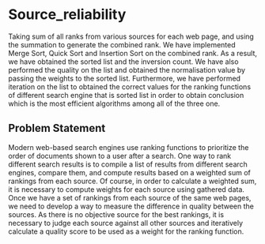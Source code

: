 # Source_reliability

Taking sum of all ranks from various sources for each web page, and using the summation to generate the
combined rank. We have implemented Merge Sort, Quick Sort and Insertion Sort on the combined rank. As
a result, we have obtained the sorted list and the inversion count. We have also performed the quality on
the list and obtained the normalisation value by passing the weights to the sorted list. Furthermore, we have
performed iteration on the list to obtained the correct values for the ranking functions of different search engine
that is sorted list in order to obtain conclusion which is the most efficient algorithms among all of the three
one.

## Problem Statement
Modern web-based search engines use ranking functions to prioritize the order of documents shown to a user
after a search. One way to rank different search results is to compile a list of results from different search
engines, compare them, and compute results based on a weighted sum of rankings from each source. Of course,
in order to calculate a weighted sum, it is necessary to compute weights for each source using gathered data.
Once we have a set of rankings from each source of the same web pages, we need to develop a way to measure the
difference in quality between the sources. As there is no objective source for the best rankings, it is necessary
to judge each source against all other sources and iteratively calculate a quality score to be used as a weight
for the ranking function.
